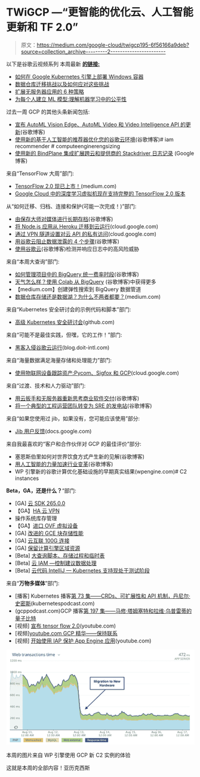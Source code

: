 # TWiGCP —“更智能的优化云、人工智能更新和 TF 2.0”

> 原文：<https://medium.com/google-cloud/twigcp195-6f56166a9deb?source=collection_archive---------2----------------------->

以下是谷歌云视频系列 本周最新 [**的链接:**](http://gtech.run/ju4em)

*   [如何在 Google Kubernetes 引擎上部署 Windows 容器](http://gtech.run/357u8)
*   [数据仓库迁移挑战以及如何应对这些挑战](http://gtech.run/hqapr)
*   [扩展无服务器应用的 6 种策略](http://gtech.run/ajptf)
*   [为每个人建立 ML 模型:理解机器学习中的公平性](http://gtech.run/l68mw)

过去一周 GCP 的其他头条新闻包括:

*   [宣布 AutoML Vision Edge、AutoML Video 和 Video Intelligence API 的更新](http://gtech.run/d6pzc)(谷歌博客)
*   [使用新的基于人工智能的推荐器优化您的谷歌云环境](http://gtech.run/n5xh2)(谷歌博客)# iam recommender # computeenginerengsizing
*   [使用新的 BindPlane 集成扩展跨云和提供商的 Stackdriver 日志记录](http://gtech.run/23ev8) (Google 博客)

来自“TensorFlow 大周”部门:

*   [TensorFlow 2.0 现已上市！](http://gtech.run/nmaza)(medium.com)
*   [Google Cloud 中的深度学习虚拟机现在支持完整的 TensorFlow 2.0 版本](http://gtech.run/a29nk)

从“如何迁移、归档、连接和保护(可能一次完成！)”部门:

*   [由保存大师对媒体进行长期存档](http://gtech.run/hlfr9)(谷歌博客)
*   [将 Node.js 应用从 Heroku 迁移到云运行](http://gtech.run/kc98t)(cloud.google.com)
*   [通过 VPN 隧道设置对云 API 的私有访问](http://gtech.run/zqvft)(cloud.google.com)
*   [用谷歌云阻止数据泄露的 4 个步骤](http://gtech.run/bpzsr)(谷歌博客)
*   [使用谷歌云](http://gtech.run/wcg75)(谷歌博客)检测并响应日志中的高风险威胁

来自“本周大查询”部门:

*   [如何管理项目中的 BigQuery 统一费率时段](http://gtech.run/a2rbr)(谷歌博客)
*   [天气怎么样？使用 Colab 从 BigQuery](http://gtech.run/fr2xp) (谷歌博客)中获得更多
*   【medium.com】创建弹性搜索到 BigQuery 数据管道
*   [数据仓库存储还是数据湖？为什么不两者都要？](http://gtech.run/tl7ml)(medium.com)

来自“Kubernetes 安全研讨会的示例代码和脚本”部门:

*   [高级 Kubernetes 安全研讨会](http://gtech.run/znyrn)(github.com)

来自“可能不是最佳实践，但嘿，它的工作！”部门:

*   [黑客入侵谷歌云运行](http://gtech.run/4nycd)(blog.doit-intl.com)

来自“海量数据满足海量存储和处理能力”部门:

*   [使用物联网设备跟踪资产:Pycom、Sigfox 和 GCP](http://gtech.run/agx7j)(cloud.google.com)

来自“过渡、技术和人力驱动”部门:

*   [用云扳手和无服务器重新思考商业软件交付](http://gtech.run/hpjlv)(谷歌博客)
*   [将一个典型的工程运营团队转变为 SRE 的发电站](http://gtech.run/nlx3a)(谷歌博客)

来自“如果您使用过 jib，如果没有，您可能应该使用”部分:

*   [Jib 用户反馈](http://gtech.run/ntxr9)(docs.google.com)

来自我最喜欢的“客户和合作伙伴对 GCP 的最佳评价”部分:

*   塞恩斯伯里如何对世界饮食方式产生新的见解(谷歌博客)
*   [用人工智能的力量加速行业变革](http://gtech.run/7upkg)(谷歌博客)
*   WP 引擎新的谷歌计算优化基础设施的早期真实结果(wpengine.com)# C2 instances

**Beta，GA，还是什么？**“部门:

*   [GA] [云 SDK 265.0.0](http://gtech.run/wfg8w)
*   【GA】[HA 云 VPN](http://gtech.run/qf4p9)
*   操作系统库存管理
*   【GA】[进口 OVF 虚拟设备](http://gtech.run/npyy4)
*   [GA] [改进的 GCE 块存储性能](http://gtech.run/3t79r)
*   [GA] [云互联 100G 连接](http://gtech.run/uc5mu)
*   [GA] [保留计算引擎区域资源](http://gtech.run/mvg3r)
*   [Beta] [大查询脚本、存储过程和临时表](http://gtech.run/28b2z)
*   [Beta] [云 IAM —控制建议数据处理](http://gtech.run/bdb9c)
*   [Beta] [云代码 IntelliJ — Kubernetes 支持现处于测试阶段](http://gtech.run/tzwbs)

来自“**万物多媒体**”部门:

*   [播客] Kubernetes 播客[第 73 集——CRDs、可扩展性和 API 机制，丹尼尔·史密斯](http://gtech.run/5rh93)(kubernetespodcast.com)
*   (gcppodcast.com)GCP 播客[第 197 集——马修·塔姆塞特和拉维·乌普雷蒂的量子比特](http://gtech.run/ssj4t)
*   [视频] [宣布 tensor flow 2.0](http://gtech.run/9nmwe)(youtube.com)
*   [视频][youtube.com GCP 精华——保持联系](http://gtech.run/9ag72)
*   [视频] [开始使用 IAP 保护 App Engine 应用](http://gtech.run/6v99p)(youtube.com)

[![](img/795fb611688937667b858355127c2528.png)](http://gtech.run/ssge9)

本周的图片来自 WP 引擎使用 GCP 新 C2 实例的体验

这就是本周的全部内容！亚历克西斯